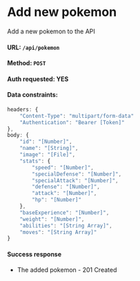 # Add new pokemon

Add a new pokemon to the API

#### URL: `/api/pokemon`

#### Method: `POST`

#### Auth requested: YES

#### Data constraints:

```javascript
headers: {
	"Content-Type": "multipart/form-data"
	"Authentication": "Bearer [Token]"
},
body: {
	"id": "[Number]",
	"name": "[String]",
	"image": "[File]",
	"stats": {
		"speed": "[Number]",
		"specialDefense": "[Number]",
		"specialAttack": "[Number]",
		"defense": "[Number]",
		"attack": "[Number]",
		"hp": "[Number]"
	},
	"baseExperience": "[Number]",
	"weight": "[Number]",
	"abilities": "[String Array]",
	"moves": "[String Array]"
}
```

#### Success response

* The added pokemon - 201 Created